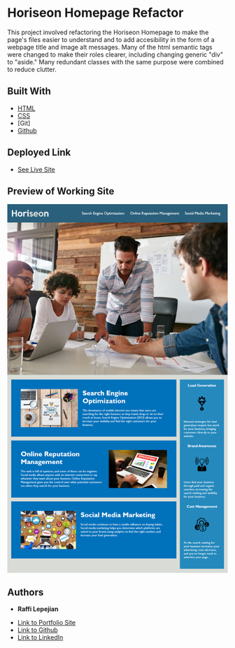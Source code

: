 # Horiseon Homepage Refactor

This project involved refactoring the Horiseon Homepage to make the page's files easier to
understand and to add accesibility in the form of a webpage title and image alt messages. Many of
the html semantic tags were changed to make their roles clearer, including changing generic "div" to "aside."
Many redundant classes with the same purpose were combined to reduce clutter.

## Built With

* [HTML](https://developer.mozilla.org/en-US/docs/Web/HTML)
* [CSS](https://developer.mozilla.org/en-US/docs/Web/CSS)
* [Git]
* [Github](https://github.com/)

## Deployed Link

* [See Live Site](https://rslepejian.github.io/refactoring-example-site/)

## Preview of Working Site

![Image](assets/images/01-html-css-git-homework-demo.png)

## Authors

* **Raffi Lepejian** 

- [Link to Portfolio Site](#)
- [Link to Github](https://github.com/rslepejian)
- [Link to LinkedIn](www.linkedin.com/in/raffi-lepejian-071876153)

